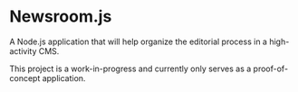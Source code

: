 Newsroom.js
========

A Node.js application that will help organize the editorial process in a high-activity CMS.

This project is a work-in-progress and currently only serves as a proof-of-concept application.
